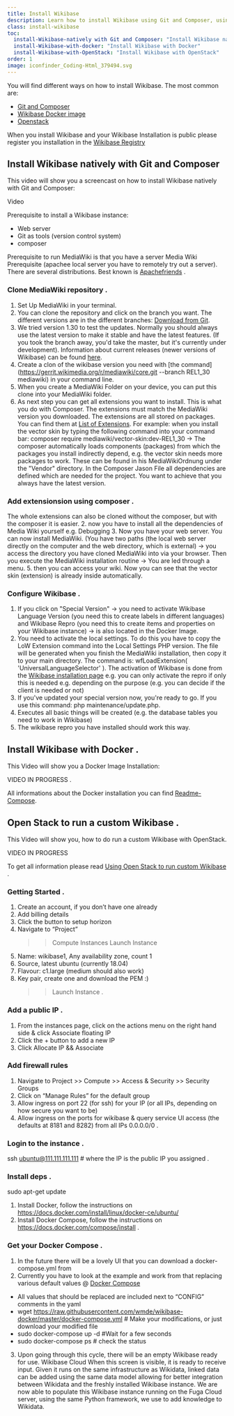 ```yaml
---
title: Install Wikibase
description: Learn how to install Wikibase using Git and Composer, using the Wikibase Docker image or Open Stack
class: install-wikibase
toc:
  install-Wikibase-natively with Git and Composer: "Install Wikibase natively with Git and Composer"
  install-Wikibase-with-docker: "Install Wikibase with Docker"
  install-Wikibase-with-OpenStack: "Install Wikibase with OpenStack"
order: 1
image: iconfinder_Coding-Html_379494.svg
---
```


You will find different ways on how to install Wikibase. The most common are:

- [Git and Composer](https://www.mediawiki.org/wiki/Wikibase/Installation#Vagrant) 
- [Wikibase Docker image](https://github.com/wmde/wikibase-docker/blob/master/README-compose.md)
- [Openstack](https://fuga.cloud/labs/using-openstack-to-run-custom-wikibase/)

When you install Wikibase and your Wikibase Installation is public please register you installation in the [Wikibase Registry](http://wikibase-registry.wmflabs.org/wiki/Main_Page)
>
## Install Wikibase natively with Git and Composer 
>
This video will show you a screencast on how to install Wikibase natively with Git and Composer:

Video 

Prerequisite to install a Wikibase instance:
- Web server
- Git as tools (version control system) 
- composer

Prerequisite to run MediaWiki is that you have a server Media Wiki Prerequisite (apachee local server you have to remotely try out a server). There are several distributions. Best known is [Apachefriends](https://www.apachefriends.org/index.html) . 

### Clone MediaWiki repository . 

1. Set Up MediaWiki in your terminal.
2. You can clone the repository and click on the branch you want. The different versions are in the different branches: [Download from Git](https://www.mediawiki.org/wiki/Download_from_Git).
4. We tried version 1.30 to test the updates. Normally you should always use the latest version to make it stable and have the latest features. (If you took the branch away, you'd take the master, but it's currently under development). Information about current releases (newer versions of Wikibase) can be found [here](https://www.mediawiki.org/wiki/Release_notes).
5. Create a clon of the wikibase version you need with [the command](https://gerrit.wikimedia.org/r/mediawiki/core.git --branch REL1_30 mediawiki) in your command line.
6. When you create a MediaWiki Folder on your device, you can put this clone into your MediaWiki folder.  
7. As next step you can get all extensions you want to install. This is what you do with Composer. The extensions must match the MediaWiki version you downloaded. The extensions are all stored on packages. You can find them at [List of Extensions](https://gerrit.wikimedia.org/r/#/admin/projects/?filter=mediawiki%252Fextensions%252F). 
For example: when you install the vector skin by typing the following command into your command bar: composer require mediawiki/vector-skin:dev-REL1_30 → The composer automatically loads components (packages) from which the packages you install indirectly depend, e.g. the vector skin needs more packages to work. These can be found in his MediaWikiOrdnung under the "Vendor" directory. In the Composer Jason File all dependencies are defined which are needed for the project. You want to achieve that you always have the latest version.  

### Add extensionsion using composer . 

The whole extensions can also be cloned without the composer, but with the composer it is easier.
2. now you have to install all the dependencies of Media Wiki yourself e.g. Debugging
3. Now you have your web server. You can now install MediaWiki. (You have two paths (the local web server directly on the computer and the web directory, which is external) → you access the directory you have cloned MediaWiki into via your browser.
Then you execute the MediaWiki installation routine → You are led through a menu. 
5. then you can access your wiki. Now you can see that the vector skin (extension) is already inside automatically.   

### Configure Wikibase . 

1. If you click on "Special Version" → you need to activate Wikibase Language Version (you need this to create labels in different languages) and Wikibase Repro (you need this to create items and properties on your Wikibase instance) → is also located in the Docker Image.
2. You need to activate the local settings. To do this you have to copy the LoW Extension command into the Local Settings PHP version. The file will be generated when you finish the MediaWiki installation, then copy it to your main directory. The command is: wfLoadExtension( 'UniversalLanguageSelector' ). 
The activation of Wikibase is done from the [Wikibase installation page](https://www.mediawiki.org/wiki/Wikibase/Installation) e.g. you can only activate the repro if only this is needed e.g. depending on the purpose (e.g. you can decide if the client is needed or not)
4. If you've updated your special version now, you're ready to go. If you use this command: php maintenance/update.php.
5. Executes all basic things will be created (e.g. the database tables you need to work in Wikibase)
6. The wikibase repro you have installed should work this way.   

## Install Wikibase with Docker .  

This Video will show you a Docker Image Installation:     

VIDEO IN PROGRESS . 

All informations about the Docker installation you can find [Readme-Compose](https://github.com/wmde/wikibase-docker/blob/master/README-compose.md).


## Open Stack to run a custom Wikibase . 


This Video will show you, how to do run a custom Wikibase with OpenStack.

VIDEO IN PROGRESS

To get all information please read [Using Open Stack to run custom Wikibase](https://fuga.cloud/labs/using-openstack-to-run-custom-wikibase/) . 

### Getting Started .    

1. Create an account, if you don’t have one already
2. Add billing details
3. Click the button to setup horizon
4. Navigate to “Project”
    >> Compute
    >> Instances
    >> Launch Instance
5. Name: wikibase1, Any availability zone, count 1
6. Source, latest ubuntu (currently 18.04)
7. Flavour: c1.large (medium should also work)
8. Key pair, create one and download the PEM :)
    >> Launch Instance . 

### Add a public IP . 

1. From the instances page, click on the actions menu on the right hand side & click Associate floating IP
2. Click the + button to add a new IP
3. Click Allocate IP && Associate

### Add firewall rules

1. Navigate to Project >> Compute >> Access & Security >> Security Groups
2. Click on “Manage Rules” for the default group
3. Allow ingress on port 22 (for ssh) for your IP (or all IPs, depending on how secure you want to be)
4. Allow ingress on the ports for wikibase & query service UI access (the defaults at 8181 and 8282) from all IPs 0.0.0.0/0 . 

### Login to the instance . 

ssh ubuntu@111.111.111.111 # where the IP is the public IP you assigned . 

### Install deps . 

sudo apt-get update

1. Install Docker, follow the instructions on https://docs.docker.com/install/linux/docker-ce/ubuntu/
2. Install Docker Compose, follow the instructions on https://docs.docker.com/compose/install . 

### Get your Docker Compose . 

1. In the future there will be a lovely UI that you can download a docker-compose.yml from
2. Currently you have to look at the example and work from that replacing various default values @ [Docker Compose]( https://github.com/wmde/wikibase-docker/blob/master/docker-compose.yml)
- All values that should be replaced are included next to “CONFIG” comments in the yaml
- wget https://raw.githubusercontent.com/wmde/wikibase-docker/master/docker-compose.yml # Make your modifications, or just download your modified file
- sudo docker-compose up -d #Wait for a few seconds
- sudo docker-compose ps # check the status
3. Upon going through this cycle, there will be an empty Wikibase ready for use. Wikibase Cloud When this screen is visible, it is ready to receive input. Given it runs on the same infrastructure as Wikidata, linked data can be added using the same data model allowing for better integration between Wikidata and the freshly installed Wikibase instance. We are now able to populate this Wikibase instance running on the Fuga Cloud server, using the same Python framework, we use to add knowledge to Wikidata.  





